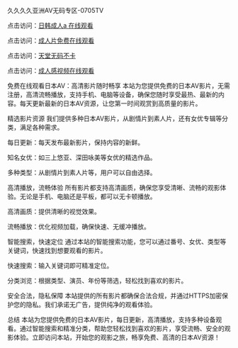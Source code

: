 久久久久亚洲AV无码专区-0705TV

点击访问：<a href="https://gda-c7m.pages.dev/">日韩成人a 在线观看</a>

点击访问：<a href="https://vassv.pages.dev/">成人片免费在线观看</a>

点击访问：<a href="https://cfad.pages.dev/">天堂无码不卡</a>

点击访问：<a href="https://bsdf-5f5.pages.dev/">成人感视频在线观看</a>

免费在线观看日本AV：高清影片随时畅享
本站为您提供免费的日本AV影片，无需注册，高清流畅播放，支持手机、电脑等设备，确保您随时享受最热、最新的内容。每天更新最新的日本AV资源，让您第一时间观赏到高质量的影片。

精选影片资源
我们提供多种日本AV影片，从剧情片到素人片，还有女优专辑等分类，满足各种需求。

每日更新：每天发布最新影片，保持内容的新鲜。

知名女优：如三上悠亚、深田咏美等女优的精选作品。

多种类型：从剧情片到素人片等，用户可以自由选择。

高清播放，流畅体验
所有影片都支持高清画质，确保您享受清晰、流畅的观影体验。无论是手机、电脑还是平板，都可以无卡顿播放。

高清画质：提供清晰的视觉效果。

流畅播放：优化视频加载，确保快速、无缓冲播放。

智能搜索，快速定位
通过本站的智能搜索功能，您可以通过番号、女优、类型等关键词，快速找到想要观看的影片。

快速搜索：输入关键词即可精准定位。

分类浏览：根据类型、演员、年份等筛选，轻松找到喜欢的影片。

安全合法，隐私保障
本站提供的所有影片都确保合法合规，并通过HTTPS加密保护您的隐私。我们承诺无广告，提供纯净的观看体验。

总结
本站为您提供免费的日本AV影片，每日更新，高清播放，支持多种设备观看。通过智能搜索和精准分类，帮助您轻松找到喜欢的影片，享受流畅、安全的观影体验。立即访问本站，开始您的观影之旅，畅享免费、高清的日本AV资源！


<span style="display:none;">[Canonical link]( https://github.com/cc20250705/12121 ）</span>
